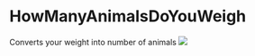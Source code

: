 # HowManyAnimalsDoYouWeigh
Converts your weight into number of animals
![](https://https://github.com/Krystyna-Szybalska/HowManyAnimalsDoYouWeigh/blob/main/HowManyAnimalsDoYouWeigh/image.jpg?raw=true)
